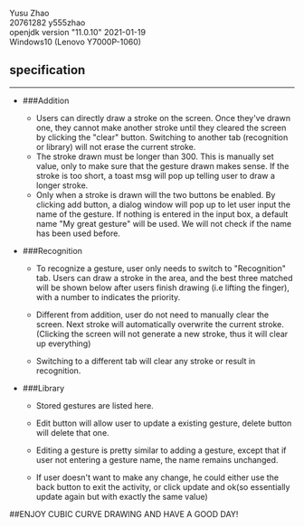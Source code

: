Yusu Zhao \
20761282 y555zhao \
openjdk version "11.0.10" 2021-01-19 \
Windows10 (Lenovo Y7000P-1060)

## specification

------
- ###Addition

  - Users can directly draw a stroke on the screen. Once they've drawn one, they cannot make another stroke until
  they cleared the screen by clicking the "clear" button. Switching to another tab (recognition or library) will not
  erase the current stroke.
  - The stroke drawn must be longer than 300. This is manually set value, only to make sure that the gesture drawn makes
  sense. If the stroke is too short, a toast msg will pop up telling user to draw a longer stroke.
  - Only when a stroke is drawn will the two buttons be enabled. By clicking add button, a dialog window will pop up to let
  user input the name of the gesture. If nothing is entered in the input box, a default name "My great gesture" will be 
    used. We will not check if the name has been used before.


- ###Recognition
  
  - To recognize a gesture, user only needs to switch to "Recognition" tab. Users can draw a stroke in the area, and the 
  best three matched will be shown below after users finish drawing (i.e lifting the finger), with a number to indicates 
    the priority.
    
  - Different from addition, user do not need to manually clear the screen. Next stroke will automatically overwrite the
  current stroke. (Clicking the screen will not generate a new stroke, thus it will clear up everything)
    
  - Switching to a different tab will clear any stroke or result in recognition. 

- ###Library
  
  - Stored gestures are listed here.
  - Edit button will allow user to update a existing gesture, delete button will delete that one.
  - Editing a gesture is pretty similar to adding a gesture, except that if user not entering a gesture name, the name remains
    unchanged.
    
  - If user doesn't want to make any change, he could either use the back button to exit the activity, or click update and ok(so 
    essentially update again but with exactly the same value)

##ENJOY CUBIC CURVE DRAWING AND HAVE A GOOD DAY!